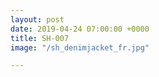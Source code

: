 ```yaml
---
layout: post
date: 2019-04-24 07:00:00 +0000
title: SH-007
image: "/sh_denimjacket_fr.jpg"

---
```

